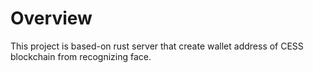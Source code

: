 # Overview
This project is based-on rust server that create wallet address of CESS blockchain from recognizing face.
